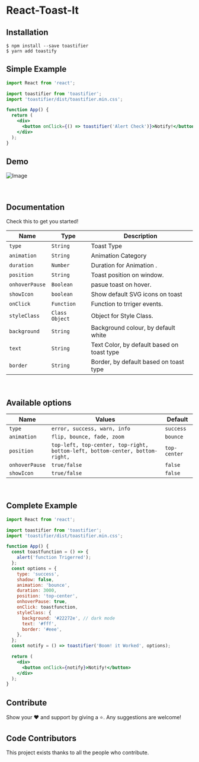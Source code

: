 # React-Toast-It

## Installation

```
$ npm install --save toastifier
$ yarn add toastify
```

## Simple Example

```jsx
import React from 'react';

import toastifier from 'toastifier';
import 'toastifier/dist/toastifier.min.css';

function App() {
  return (
    <div>
      <button onClick={() => toastifier('Alert Check')}>Notify!</button>
    </div>
  );
}
```

## Demo

<img src="https://imgur.com/ThbikEk.gif" alt="Image"/>    
<br /><br /><br />

  ## Documentation

Check this to get you started!

| Name           | Type           | Description                                |
| -------------- | -------------- | ------------------------------------------ |
| `type`         | `String`       | Toast Type                   |
| `animation`    | `String`       | Animation Category           |
| `duration`     | `Number`       | Duration for Animation .     |
| `position`     | `String`       | Toast position on window.                  |
| `onhoverPause` | `Boolean`      | pasue toast on hover.                      |
| `showIcon`    | `boolean`      | Show default SVG icons on toast            |
| `onClick`      | `Function`     | Function to trriger events.                |
| `styleClass`   | `Class Object` | Object for Style Class.                    |
| `background`   | `String`       | Background colour, by default white        |
| `text`         | `String`       | Text Color, by default based on toast type |
| `border`       | `String`       | Border, by default based on toast type     |
    
<br />

## Available options

| Name           | Values                                                                       | Default    |
| -------------- | ---------------------------------------------------------------------------- | ---------- |
| `type`         | `error, success, warn, info`                                                 |`success`   |
| `animation`    | `flip, bounce, fade, zoom`                                                   |`bounce`    |
| `position`     | `top-left, top-center, top-right, bottom-left, bottom-center, bottom-right,` |`top-center`|
| `onhoverPause` | `true/false`                                                                 |`false`     |
| `showIcon`    | `true/false`                                                                  |`false`     |

<br />

## Complete Example

```jsx
import React from 'react';

import toastifier from 'toastifier';
import 'toastifier/dist/toastifier.min.css';

function App() {
  const toastfunction = () => {
    alert('function Trigerred');
  };
  const options = {
    type: 'success',
    shadow: false,
    animation: 'bounce',
    duration: 3000,
    position: 'top-center',
    onhoverPause: true,
    onClick: toastfunction,
    styleClass: {
      background: '#22272e', // dark mode
      text: '#fff',
      border: '#eee',
    },
  };
  const notify = () => toastifier('Boom! it Worked', options);

  return (
    <div>
      <button onClick={notify}>Notify!</button>
    </div>
  );
}
```

## Contribute

Show your ❤️ and support by giving a ⭐. Any suggestions are welcome!

## Code Contributors

This project exists thanks to all the people who contribute.
